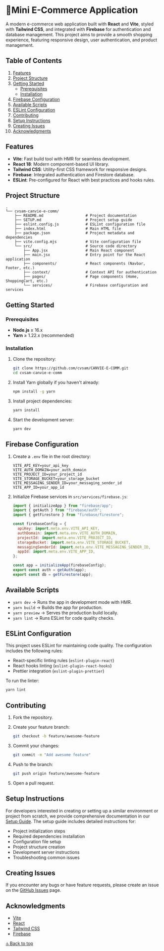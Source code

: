 # 🛒Mini E-Commerce Application

A modern e-commerce web application built with **React** and **Vite**, styled with **Tailwind CSS**, and integrated with **Firebase** for authentication and database management. This project aims to provide a smooth shopping experience, featuring responsive design, user authentication, and product management.

## Table of Contents

1. [Features](#features)
2. [Project Structure](#project-structure)
3. [Getting Started](#getting-started)
   - [Prerequisites](#prerequisites)
   - [Installation](#installation)
4. [Firebase Configuration](#firebase-configuration)
5. [Available Scripts](#available-scripts)
6. [ESLint Configuration](#eslint-configuration)
7. [Contributing](#contributing)
8. [Setup Instructions](#setup-instructions)
9. [Creating Issues](#creating-issues)
10. [Acknowledgments](#acknowledgments)

## Features

- **Vite**: Fast build tool with HMR for seamless development.
- **React 18**: Modern component-based UI library.
- **Tailwind CSS**: Utility-first CSS framework for responsive designs.
- **Firebase**: Integrated authentication and Firestore database.
- **ESLint**: Pre-configured for React with best practices and hooks rules.

## Project Structure

```plaintext
.
└── cvsam-canvie-e-comm/
    ├── README.md                   # Project documentation
    ├── SETUP.md                    # Project setup guide
    ├── eslint.config.js            # ESLint configuration file
    ├── index.html                  # Main HTML file
    ├── package.json                # Project metadata and dependencies
    ├── vite.config.mjs             # Vite configuration file
    └── src/                        # Source code directory
        ├── App.jsx                 # Main React component
        ├── main.jsx                # Entry point for the React application
        ├── components/             # React components (Navbar, Footer, etc.)
        ├── context/                # Context API for authentication
        ├── pages/                  # Page components (Home, ShoppingCart, etc.)
        └── services/               # Firebase configuration and services
```

## Getting Started

### Prerequisites

- **Node.js** ≥ 16.x
- **Yarn** ≥ 1.22.x (recommended)

### Installation

1. Clone the repository:

   ```bash
   git clone https://github.com/cvsam/CANVIE-E-COMM.git
   cd cvsam-canvie-e-comm
   ```

2. Install Yarn globally if you haven't already:

   ```bash
   npm install -g yarn
   ```

3. Install project dependencies:

   ```bash
   yarn install
   ```

4. Start the development server:

   ```bash
   yarn dev
   ```

## Firebase Configuration

1. Create a `.env` file in the root directory:

   ```env
   VITE_API_KEY=your_api_key
   VITE_AUTH_DOMAIN=your_auth_domain
   VITE_PROJECT_ID=your_project_id
   VITE_STORAGE_BUCKET=your_storage_bucket
   VITE_MESSAGING_SENDER_ID=your_messaging_sender_id
   VITE_APP_ID=your_app_id
   ```

2. Initialize Firebase services in `src/services/firebase.js`:

   ```javascript
   import { initializeApp } from "firebase/app";
   import { getAuth } from "firebase/auth";
   import { getFirestore } from "firebase/firestore";

   const firebaseConfig = {
     apiKey: import.meta.env.VITE_API_KEY,
     authDomain: import.meta.env.VITE_AUTH_DOMAIN,
     projectId: import.meta.env.VITE_PROJECT_ID,
     storageBucket: import.meta.env.VITE_STORAGE_BUCKET,
     messagingSenderId: import.meta.env.VITE_MESSAGING_SENDER_ID,
     appId: import.meta.env.VITE_APP_ID,
   };

   const app = initializeApp(firebaseConfig);
   export const auth = getAuth(app);
   export const db = getFirestore(app);
   ```

## Available Scripts

- `yarn dev` → Runs the app in development mode with HMR.
- `yarn build` → Builds the app for production.
- `yarn preview` → Serves the production build locally.
- `yarn lint` → Runs ESLint for code quality checks.

## ESLint Configuration

This project uses ESLint for maintaining code quality. The configuration includes the following rules:

- React-specific linting rules (`eslint-plugin-react`)
- React hooks linting (`eslint-plugin-react-hooks`)
- Prettier integration (`eslint-plugin-prettier`)

To run the linter:

```bash
yarn lint
```

## Contributing

1. Fork the repository.
2. Create your feature branch:

   ```bash
   git checkout -b feature/awesome-feature
   ```

3. Commit your changes:

   ```bash
   git commit -m "Add awesome feature"
   ```

4. Push to the branch:

   ```bash
   git push origin feature/awesome-feature
   ```

5. Open a pull request.

## Setup Instructions

For developers interested in creating or setting up a similar environment or project from scratch, we provide comprehensive documentation in our [Setup Guide](./SETUP.md).
The setup guide includes detailed instructions for:

- Project initialization steps
- Required dependencies installation
- Configuration file setup
- Project structure creation
- Development server instructions
- Troubleshooting common issues

## Creating Issues

If you encounter any bugs or have feature requests, please create an issue on the [GitHub Issues](https://github.com/cvsam/CANVIE-E-COMM.git/issues) page.

## Acknowledgments

- [Vite](https://vitejs.dev/)
- [React](https://reactjs.org/)
- [Tailwind CSS](https://tailwindcss.com/)
- [Firebase](https://firebase.google.com/)

[🔝 Back to top](#mini-e-commerce-application)
